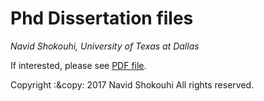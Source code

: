 # Phd Dissertation files
*Navid Shokouhi,
University of Texas at Dallas*

If interested, please see [PDF file](https://github.com/idnavid/dissertation/blob/master/SHOKOUHI-DISSERTATION-2017-rev3.pdf). 

Copyright :&copy: 2017
Navid Shokouhi
All rights reserved.

